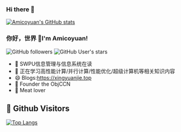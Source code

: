 ### Hi there 👋
[![Amicoyuan's GitHub stats](https://github-readme-stats.vercel.app/api?Amicoyuan=anuraghazra)](https://github.com/anuraghazra/github-readme-stats)

### 你好，世界 👋I'm Amicoyuan!
![GitHub followers](https://img.shields.io/github/followers/Amicoyuan?style=social)   ![GitHub User's stars](https://img.shields.io/github/stars/Amicoyuan?style=social)
- 🔭 SWPU信息管理与信息系统在读
- 🌱 正在学习高性能计算/并行计算/性能优化/超级计算机等相关知识内容
- 😄 Blogs:https://xingyuanjie.top
- :ram: Founder the ObjCCN
- :meat_on_bone: Meat lover
## &#x1f92b; Github Visitors


[![Top Langs](https://profile-counter.glitch.me/Amicoyuan/count.svg)](https://github.com/Amicoyuan)
<!--
**Amicoyuan/Amicoyuan** is a ✨ _special_ ✨ repository because its `README.md` (this file) appears on your GitHub profile.

Here are some ideas to get you started:

- 🔭 I’m currently working on ...
- 🌱 I’m currently learning ...
- 👯 I’m looking to collaborate on ...
- 🤔 I’m looking for help with ...
- 💬 Ask me about ...
- 📫 How to reach me: ...
- 😄 Pronouns: ...
- ⚡ Fun fact: ...
-->
